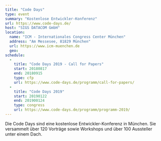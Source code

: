 ```yaml
---
title: "Code Days"
type: event
summary: "Kostenlose Entwickler-Konferenz"
url: https://www.code-days.de/
host: "SIGS DATACOM GmbH"
location:
  name: "ICM - Internationales Congress Center München"
  address: "Am Messesee, 81829 München"
  url: https://www.icm-muenchen.de
  geo:
schedule:
  -
    title: "Code Days 2019 - Call for Papers"
    start: 20180817
    end: 20180915
    type: cfp
    url: https://www.code-days.de/programm/call-for-papers/
  -
    title: "Code Days 2019"
    start: 20190122
    end: 201900124
    type: congress
    url: https://www.code-days.de/programm/programm-2019/
---
```


Die Code Days sind eine kostenlose Entwickler-Konferenz in München. Sie versammelt über 120 Vorträge sowie Workshops und über 100 Aussteller unter einem Dach.
